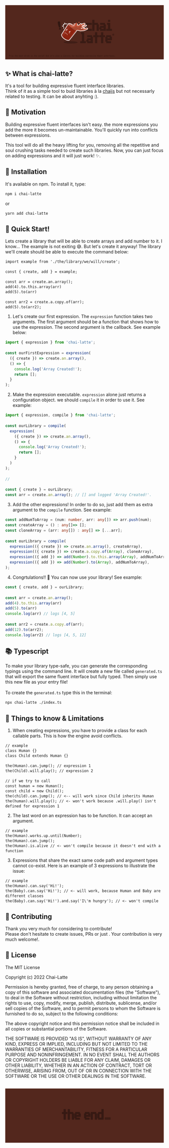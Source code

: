 <img src="https://raw.githubusercontent.com/iliasbhal/chai-latte/main/public/repo_hero.png" />

## ✨ What is chai-latte?

It's a tool for building expressive fluent interface libraries. <br/>
Think of it as a simple tool to buid libraries à la [chaijs](https://www.chaijs.com/) but not necessarly related to testing. It can be about anyhting :).

## 🤔 Motivation

<p>Building expressive fluent interfaces isn't easy. the more expressions you add the more it becomes un-maintainable. You'll quickly run into conflicts between expressions.</p>
<p>This tool will do all the heavy lifting for you, removing all the repetitive and soul crushing tasks needed to create such libraries. Now, you can just focus on adding expressions and it will just work! ✨.</p>


## 🔌 Installation
It's available on npm. To install it, type:

```sh
npm i chai-latte
```
or
```sh
yarn add chai-latte
```

## :rocket: Quick Start!

Lets create a library that will be able to create arrays and add number to it.
I know... The example is not exiting 😅. But let's create it anyway! The library we'll create should be able to execute the command below:

```tsx
import example from './the/library/we/will/create';

const { create, add } = example;

const arr = create.an.array();
add(4).to.this.array(arr)
add(5).to(arr)

const arr2 = create.a.copy.of(arr);
add(5).to(arr2);
```

1. Let's create our first expression. The `expression` function takes two arguments. The first argument should be a function that shows how to use the expression. The second argument is the callback. See example below:

```ts
import { expression } from 'chai-latte';

const ourFirstExpression = expression(
  ({ create }) => create.an.array(), 
  () => {
    console.log('Array Created!');
    return [];
  }
);
```

2. Make the expression executable. `expression` alone just returns a configuration object. we should `compile` it in order to use it. See example:

```ts
import { expression, compile } from 'chai-latte';

const ourLibrary = compile(
  expression(
    ({ create }) => create.an.array(), 
    () => {
      console.log('Array Created!');
      return [];
    }
  )
);

// 

const { create } = ourLibrary;
const arr = create.an.array(); // [] and logged 'Array Created!'.
```

3. Add the other expressions! In order to do so, just add them as extra argument to the `compile` function. See example:

```ts
const addNumToArray = (num: number, arr: any[]) => arr.push(num);
const createArray = () : any[]=> [];
const cloneArray = (arr: any[]) : any[] => [...arr];

const ourLibrary = compile(
  expression(({ create }) => create.an.array(), createArray),
  expression(({ create }) => create.a.copy.of(Array), cloneArray),
  expression(({ add }) => add(Number).to.this.array(Array), addNumToArray),
  expression(({ add }) => add(Number).to(Array), addNumToArray),
);
```
4. Congrtulations!! 🎉 You can now use your library! See example:

```ts
const { create, add } = ourLibrary;

const arr = create.an.array();
add(4).to.this.array(arr)
add(5).to(arr)
console.log(arr) // logs [4, 5]

const arr2 = create.a.copy.of(arr);
add(12).to(arr2);
console.log(arr2) // logs [4, 5, 12]
```

## 📚 Typescript
To make your library type-safe, you can generate the corresponding typings using the command line. It will create a new file called `generated.ts` that will export the same fluent interface but fully typed. Then simply use this new file as your entry file!<br/><br/>
To create the `generated.ts` type this in the terminal:

```sh
npx chai-latte ./index.ts
```

## 🙈 Things to know & Limitations

1. When creating expressions, you have to provide a class for each callable parts. This is how the engine avoid conflicts.
```tsx
// example
class Human {}
class Child extends Human {}

the(Human).can.jump(); // expression 1
the(Child).will.play(); // expression 2

// if we try to call
const human = new Human();
const child = new Child();
the(child).can.jump(); // <-- will work since Child inherits Human
the(human).will.play(); // <- won't work because .will.play() isn't defined for expression 1
```
2. The last word on an expression has to be function. It can accept an argument.
```tsx
// example
the(Human).works.up.until(Number);
the(Human).can.jump();
the(Human).is.alive // <- won't compile because it doesn't end with a function
```

3. Expressions that share the exact same code path and argument types cannot co-exist. Here is an example of 3 expressions to illustrate the issue:
```tsx
// example
the(Human).can.say('Hi!');
the(Baby).can.say('Hi!'); // <- will work, because Human and Baby are different classes
the(Baby).can.say('Hi!').and.say('I\'m hungry'); // <- won't compile
```
## :handshake: Contributing

Thank you very much for considering to contribute! <br />
Please don't hesitate to create issues, PRs or just . Your contribution is very much welcome!.

## :book: License

The MIT License

Copyright (c) 2022 Chai-Latte

Permission is hereby granted, free of charge, to any person obtaining a copy
of this software and associated documentation files (the "Software"), to deal
in the Software without restriction, including without limitation the rights
to use, copy, modify, merge, publish, distribute, sublicense, and/or sell
copies of the Software, and to permit persons to whom the Software is
furnished to do so, subject to the following conditions:

The above copyright notice and this permission notice shall be included in all
copies or substantial portions of the Software.

THE SOFTWARE IS PROVIDED "AS IS", WITHOUT WARRANTY OF ANY KIND, EXPRESS OR
IMPLIED, INCLUDING BUT NOT LIMITED TO THE WARRANTIES OF MERCHANTABILITY,
FITNESS FOR A PARTICULAR PURPOSE AND NONINFRINGEMENT. IN NO EVENT SHALL THE
AUTHORS OR COPYRIGHT HOLDERS BE LIABLE FOR ANY CLAIM, DAMAGES OR OTHER
LIABILITY, WHETHER IN AN ACTION OF CONTRACT, TORT OR OTHERWISE, ARISING FROM,
OUT OF OR IN CONNECTION WITH THE SOFTWARE OR THE USE OR OTHER DEALINGS IN THE
SOFTWARE.

<br />
<img src="https://raw.githubusercontent.com/iliasbhal/chai-latte/main/public/repo_footer.png" />
<br />
